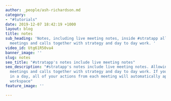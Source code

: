 ```yaml
---
author: _people/ash-richardson.md
category:
- "#tutorials"
date: 2019-12-07 18:42:19 +1000
layout: blog
title: notes
sub_heading: 'Notes, including live meeting notes, inside #stratapp allow you to tie
  meetings and calls together with strategy and day to day work. '
video_id: Utg61R50va4
banner_image: ''
slug: notes
seo_title: "#stratapp's notes include live meeting notes"
seo_description: "#stratapp's notes include live meeting notes. Allowing you to tie
  meetings and calls together with strategy and day to day work. If you go to 6 meetings
  in a day, all of your actions from each meeting will automatically appear in your
  workspace"
feature_image: ''

---
```

